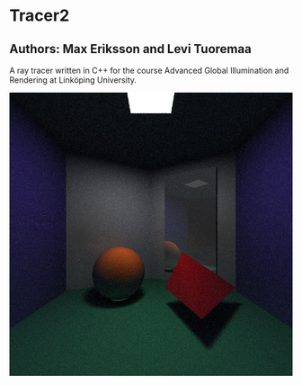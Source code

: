 # Tracer2
## Authors: Max Eriksson and Levi Tuoremaa

A ray tracer written in C++ for the course Advanced Global Illumination and Rendering at Linköping University.

!["Raytracer example image"](preview.png)

